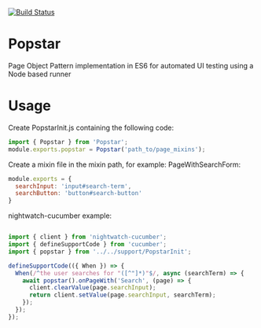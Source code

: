 [![Build Status](https://semaphoreci.com/api/v1/impofdoom/popstar/branches/master/badge.svg)](https://semaphoreci.com/impofdoom/popstar)

# Popstar
Page Object Pattern implementation in ES6 for automated UI testing using a Node based runner

# Usage

Create PopstarInit.js containing the following code:
```javascript
import { Popstar } from 'Popstar';
module.exports.popstar = Popstar('path_to/page_mixins');
```

Create a mixin file in the mixin path, for example: PageWithSearchForm:
```javascript
module.exports = {
  searchInput: 'input#search-term',
  searchButton: 'button#search-button'
}
```

nightwatch-cucumber example:
```javascript

import { client } from 'nightwatch-cucumber';
import { defineSupportCode } from 'cucumber';
import { popstar } from '../../support/PopstarInit';

defineSupportCode(({ When }) => {
  When(/^the user searches for "([^"]*)"$/, async (searchTerm) => {
    await popstar().onPageWith('Search', (page) => {
      client.clearValue(page.searchInput);
      return client.setValue(page.searchInput, searchTerm);
    });
  });
});
```
